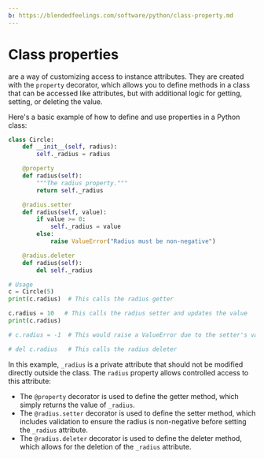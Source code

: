 ```yaml
---
b: https://blendedfeelings.com/software/python/class-property.md
---
```


# Class properties
are a way of customizing access to instance attributes. They are created with the `property` decorator, which allows you to define methods in a class that can be accessed like attributes, but with additional logic for getting, setting, or deleting the value.

Here's a basic example of how to define and use properties in a Python class:

```python
class Circle:
    def __init__(self, radius):
        self._radius = radius

    @property
    def radius(self):
        """The radius property."""
        return self._radius

    @radius.setter
    def radius(self, value):
        if value >= 0:
            self._radius = value
        else:
            raise ValueError("Radius must be non-negative")

    @radius.deleter
    def radius(self):
        del self._radius

# Usage
c = Circle(5)
print(c.radius)  # This calls the radius getter

c.radius = 10   # This calls the radius setter and updates the value
print(c.radius)

# c.radius = -1  # This would raise a ValueError due to the setter's validation

# del c.radius   # This calls the radius deleter
```

In this example, `_radius` is a private attribute that should not be modified directly outside the class. The `radius` property allows controlled access to this attribute:

- The `@property` decorator is used to define the getter method, which simply returns the value of `_radius`.
- The `@radius.setter` decorator is used to define the setter method, which includes validation to ensure the radius is non-negative before setting the `_radius` attribute.
- The `@radius.deleter` decorator is used to define the deleter method, which allows for the deletion of the `_radius` attribute.